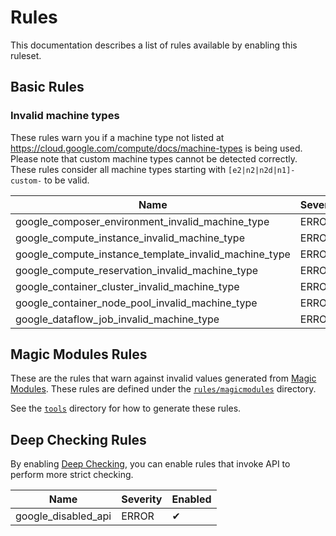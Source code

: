 # Rules

This documentation describes a list of rules available by enabling this ruleset.

## Basic Rules

### Invalid machine types

These rules warn you if a machine type not listed at https://cloud.google.com/compute/docs/machine-types is being used. Please note that custom machine types cannot be detected correctly. These rules consider all machine types starting with `[e2|n2|n2d|n1]-custom-` to be valid.

|Name|Severity|Enabled|
| --- | --- | --- |
|google_composer_environment_invalid_machine_type|ERROR|✔|
|google_compute_instance_invalid_machine_type|ERROR|✔|
|google_compute_instance_template_invalid_machine_type|ERROR|✔|
|google_compute_reservation_invalid_machine_type|ERROR|✔|
|google_container_cluster_invalid_machine_type|ERROR|✔|
|google_container_node_pool_invalid_machine_type|ERROR|✔|
|google_dataflow_job_invalid_machine_type|ERROR|✔|

## Magic Modules Rules

These are the rules that warn against invalid values generated from [Magic Modules](https://github.com/terraform-linters/magic-modules). These rules are defined under the [`rules/magicmodules`](../../rules/magicmodules) directory.

See the [`tools`](../../tools) directory for how to generate these rules.

## Deep Checking Rules

By enabling [Deep Checking](../deep_checking.md), you can enable rules that invoke API to perform more strict checking.

|Name|Severity|Enabled|
| --- | --- | --- |
|google_disabled_api|ERROR|✔|
